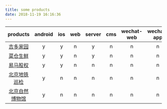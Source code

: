 ```yaml
---
title: some products
date: 2018-11-19 16:16:36
---
```


| products                              | android | ios | web | server | cms | wechat-web | wechat-app |
| :-:                                   | :-:     | :-: | :-: | :-:    | :-: | :-:        | :-:        |
|[吉多家园          ](/product-jiduo  )  | y       | y   | n   | y      | n   | n          | n          |
|[菜仓生鲜          ](/product-caicang)  | y       | y   | n   | y      | n   | n          | n          |
|[易马股权          ](/product-yima   )  | y       | y   | n   | n      | n   | n          | n          |
|[北京地铁巡检       ](/product-metro  )  | y       | n   | n   | n      | n   | n          | n          |
|[北京自然博物馆     ](/product-nature )  | y       | n   | n   | n      | n   | n          | n          |